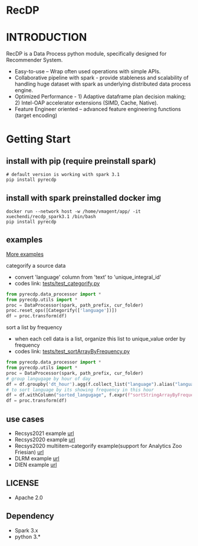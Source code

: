 # RecDP

# INTRODUCTION
RecDP is a Data Process python module, specifically designed for Recommender System.
* Easy-to-use – Wrap often used operations with simple APIs.
* Collaborative pipeline with spark - provide stableness and scalability of handling huge dataset with spark as underlying distributed data process engine.
* Optimized Performance - 1) Adaptive dataframe plan decision making; 2) Intel-OAP accelerator extensions (SIMD, Cache, Native).
* Feature Engineer oriented – advanced feature engineering functions (target encoding) 

# Getting Start
## install with pip (require preinstall spark)
```
# default version is working with spark 3.1
pip install pyrecdp
```

## install with spark preinstalled docker img
```
docker run --network host -w /home/vmagent/app/ -it xuechendi/recdp_spark3.1 /bin/bash
pip install pyrecdp
```

## examples
[More examples](tests/)

categorify a source data
* convert 'language' column from 'text' to 'unique_integral_id'
* codes link: [tests/test_categorify.py](tests/test_categorify.py)
``` python
from pyrecdp.data_processor import *
from pyrecdp.utils import *
proc = DataProcessor(spark, path_prefix, cur_folder)
proc.reset_ops([Categorify(['language'])])
df = proc.transform(df)
```

sort a list by frequency
* when each cell data is a list, organize this list to unique_value order by frequency
* codes link: [tests/test_sortArrayByFrequency.py](tests/test_sortArrayByFrequency.py)
``` python
from pyrecdp.data_processor import *
from pyrecdp.utils import *
proc = DataProcessor(spark, path_prefix, cur_folder)
# group langugage by hour of day
df = df.groupby('dt_hour').agg(f.collect_list("language").alias("language_list"))
# to sort language by its showing frequency in this hour
df = df.withColumn("sorted_langugage", f.expr(f"sortStringArrayByFrequency(language_list)"))
df = proc.transform(df)
```

## use cases
* Recsys2021 example [url](https://github.com/oap-project/recdp/blob/master/examples/notebooks/recsys2021/final_submission_feature_engineering.ipynb)
* Recsys2020 example [url](https://github.com/oap-project/recdp/blob/master/examples/notebooks/recsys2020/recsys2020_feature_engineering.ipynb)
* Recsys2020 multiitem-categorify example(support for Analytics Zoo Friesian) [url](https://github.com/oap-project/recdp/blob/master/examples/notebooks/recsys2020/recsys_for_friesian_integration.ipynb)
* DLRM example [url](https://github.com/oap-project/recdp/blob/master/examples/notebooks/dlrm/DLRM_Performance.ipynb)
* DIEN example [url](https://github.com/oap-project/recdp/blob/master/examples/notebooks/dien/dien_data_process.ipynb)

## LICENSE
* Apache 2.0

## Dependency
* Spark 3.x
* python 3.*
